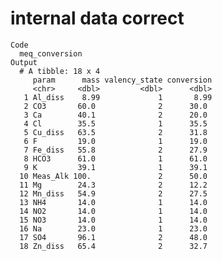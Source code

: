 # internal data correct

    Code
      meq_conversion
    Output
      # A tibble: 18 x 4
         param      mass valency_state conversion
         <chr>     <dbl>         <dbl>      <dbl>
       1 Al_diss    8.99             1       8.99
       2 CO3       60.0              2      30.0 
       3 Ca        40.1              2      20.0 
       4 Cl        35.5              1      35.5 
       5 Cu_diss   63.5              2      31.8 
       6 F         19.0              1      19.0 
       7 Fe_diss   55.8              2      27.9 
       8 HCO3      61.0              1      61.0 
       9 K         39.1              1      39.1 
      10 Meas_Alk 100.               2      50.0 
      11 Mg        24.3              2      12.2 
      12 Mn_diss   54.9              2      27.5 
      13 NH4       14.0              1      14.0 
      14 NO2       14.0              1      14.0 
      15 NO3       14.0              1      14.0 
      16 Na        23.0              1      23.0 
      17 SO4       96.1              2      48.0 
      18 Zn_diss   65.4              2      32.7 

